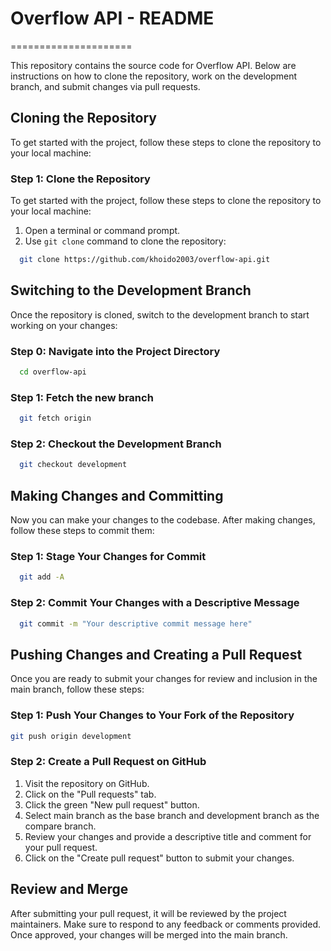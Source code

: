 # Overflow API - README

=====================

This repository contains the source code for Overflow API. Below are instructions on how to clone the repository, work on the development branch, and submit changes via pull requests.

## Cloning the Repository

To get started with the project, follow these steps to clone the repository to your local machine:

### Step 1: Clone the Repository

To get started with the project, follow these steps to clone the repository to your local machine:

1. Open a terminal or command prompt.
2. Use `git clone` command to clone the repository:

```bash
  git clone https://github.com/khoido2003/overflow-api.git
```

## Switching to the Development Branch

Once the repository is cloned, switch to the development branch to start working on your changes:

### Step 0: Navigate into the Project Directory

```bash
  cd overflow-api
```

### Step 1: Fetch the new branch

```bash
  git fetch origin

```

### Step 2: Checkout the Development Branch

```bash
  git checkout development
```

## Making Changes and Committing

Now you can make your changes to the codebase. After making changes, follow these steps to commit them:

### Step 1: Stage Your Changes for Commit

```bash
  git add -A
```

### Step 2: Commit Your Changes with a Descriptive Message

```bash
  git commit -m "Your descriptive commit message here"
```

## Pushing Changes and Creating a Pull Request

Once you are ready to submit your changes for review and inclusion in the main branch, follow these steps:

### Step 1: Push Your Changes to Your Fork of the Repository

```bash
git push origin development
```

### Step 2: Create a Pull Request on GitHub

1. Visit the repository on GitHub.
2. Click on the "Pull requests" tab.
3. Click the green "New pull request" button.
4. Select main branch as the base branch and development branch as the compare branch.
5. Review your changes and provide a descriptive title and comment for your pull request.
6. Click on the "Create pull request" button to submit your changes.

## Review and Merge

After submitting your pull request, it will be reviewed by the project maintainers. Make sure to respond to any feedback or comments provided. Once approved, your changes will be merged into the main branch.
